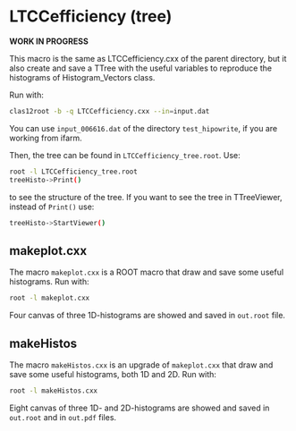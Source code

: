 # LTCCefficiency (tree)

**WORK IN PROGRESS**

This macro is the same as LTCCefficiency.cxx of the parent directory, 
but it also create and save a TTree with the useful variables to reproduce the 
histograms of Histogram_Vectors class.

Run with:
```bash
clas12root -b -q LTCCefficiency.cxx --in=input.dat
```
You can use `input_006616.dat` of the directory `test_hipowrite`, if 
you are working from ifarm.

Then, the tree can be found in `LTCCefficiency_tree.root`. Use:
```bash
root -l LTCCefficiency_tree.root
treeHisto->Print()
```
to see the structure of the tree. If you want to see the tree in 
TTreeViewer, instead of `Print()` use:
```bash
treeHisto->StartViewer()
```
## makeplot.cxx

The macro `makeplot.cxx` is a ROOT macro that draw and save some useful 
histograms. Run with:
```bash
root -l makeplot.cxx
```
Four canvas of three 1D-histograms are showed and saved in `out.root` 
file.

## makeHistos

The macro `makeHistos.cxx` is an upgrade of `makeplot.cxx` that draw and save some useful 
histograms, both 1D and 2D. Run with:
```bash
root -l makeHistos.cxx
```
Eight canvas of three 1D- and 2D-histograms are showed and saved in `out.root` and in `out.pdf` files.
